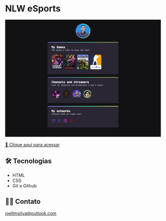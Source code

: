 # NLW eSports

![preview](./.github/preview.png)

[🔗 Clique aqui para acessar](https://joeltimoteo.github.io/nlw/)


## 🛠 Tecnologias

- HTML
- CSS
- Git e Github

## 🧑‍💻 Contato

joeltmsilva@outlook.com
